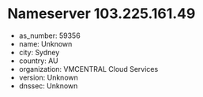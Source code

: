 # Nameserver 103.225.161.49

* as_number: 59356
* name: Unknown
* city: Sydney
* country: AU
* organization: VMCENTRAL Cloud Services
* version: Unknown
* dnssec: Unknown
